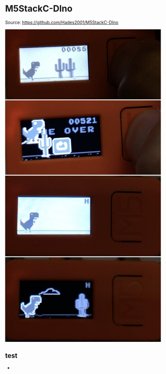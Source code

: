 # M5StackC-DIno

Source: https://github.com/Hades2001/M5StackC-DIno

![image1](image/DinoPlay.jpeg)   
![image2](image/DinoGameOver.jpeg)   
![image3](image/DinoShow.jpeg)   
![image4](image/DinoShowDark.jpeg)   

## test

- 